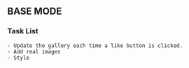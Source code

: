 ## BASE MODE
### Task List
    - Update the gallery each time a like button is clicked.
    - Add real images
    - Style







